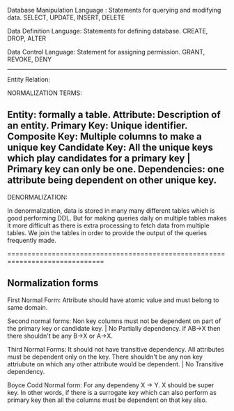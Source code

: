 Database Manipulation Language : Statements for querying and modifying data.
SELECT, UPDATE, INSERT, DELETE

Data Definition Language: Statements for defining database.
CREATE, DROP, ALTER

Data Control Language: Statement for assigning permission.
GRANT, REVOKE, DENY

------------------------------------------------------------------------------

Entity Relation:

NORMALIZATION TERMS:

Entity: formally a table.
Attribute: Description of an entity.
Primary Key: Unique identifier.
Composite Key: Multiple columns to make a unique key
Candidate Key: All the unique keys which play candidates for a primary key | Primary key can only be one.
Dependencies: one attribute being dependent on other unique key.
------------------------------------------------------------------------------

DENORMALIZATION:

In denormalization, data is stored in many many different tables which is good performing DDL.
But for making queries daily on multiple tables makes it more difficult as there is extra processing to fetch data from multiple tables.
We join the tables in order to provide the output of the queries frequently made.

==============================================================================

Normalization forms
-----------------

First Normal Form:
Attribute should have atomic value and must belong to same domain.

Second normal forms:
Non key columns must not be dependent on part of the primary key or candidate key. | No Partially dependency.
if AB->X then there shouldn't be any B->X or A->X.

Third Normal Forms:
It should not have transitive dependency. 
All attributes must be dependent only on the key. There shouldn't be any non key attriubute on which any other attribute would be dependent. | No Transitive dependency. 

Boyce Codd Normal form:
For any dependeny X -> Y. X should be super key. 
In other words, if there is a surrogate key which can also perform as primary key then all the columns must be dependent on that 
key also.








